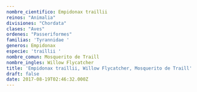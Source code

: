 ```yaml
---
nombre_cientifico: Empidonax traillii
reinos: "Animalia"
divisiones: "Chordata"
clases: "Aves"
ordenes: "Passeriformes"
familias: 'Tyrannidae '
generos: Empidonax
especie: 'traillii '
nombre_comun: Mosquerito de Traill
nombre_ingles: Willow Flycatcher
title: 'Empidonax traillii, Willow Flycatcher, Mosquerito de Traill'
draft: false
date: 2017-08-19T02:46:32.000Z
---
```


